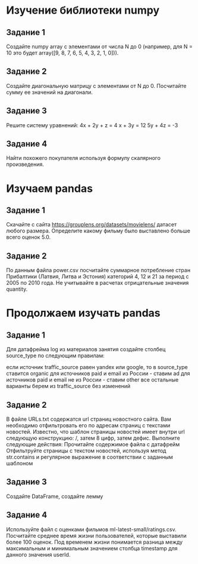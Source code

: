 # Изучение библиотеки numpy

## Задание 1 
Создайте numpy array с элементами от числа N до 0 (например, для N = 10 это будет array([9, 8, 7, 6, 5, 4, 3, 2, 1, 0])).

## Задание 2
Создайте диагональную матрицу с элементами от N до 0. Посчитайте сумму ее значений на диагонали.

## Задание 3
Решите систему уравнений:
4x + 2y + z = 4
x + 3y = 12
5y + 4z = -3

## Задание 4
Найти похожего покупателя используя формулу скалярного произведения. 

# Изучаем pandas

## Задание 1
Скачайте с сайта https://grouplens.org/datasets/movielens/ датасет любого размера. Определите какому фильму было выставлено больше всего оценок 5.0.

## Задание 2
По данным файла power.csv посчитайте суммарное потребление стран Прибалтики (Латвия, Литва и Эстония) категорий 4, 12 и 21 за период с 2005 по 2010 года. Не учитывайте в расчетах отрицательные значения quantity.

# Продолжаем изучать pandas

## Задание 1
Для датафрейма log из материалов занятия создайте столбец source_type по следующим правилам:

если источник traffic_source равен yandex или google, то в source_type ставится organic
для источников paid и email из России - ставим ad
для источников paid и email не из России - ставим other
все остальные варианты берем из traffic_source без изменений
​
## Задание 2
В файле URLs.txt содержатся url страниц новостного сайта. Вам необходимо отфильтровать его по адресам страниц с текстами новостей. Известно, что шаблон страницы новостей имеет внутри url следующую конструкцию: /, затем 8 цифр, затем дефис. Выполните следующие действия:
Прочитайте содержимое файла с датафрейм
Отфильтруйте страницы с текстом новостей, используя метод str.contains и регулярное выражение в соответствии с заданным шаблоном

## Задание 3 
Создайте DataFrame, создайте лемму  

## Задание 4
Используйте файл с оценками фильмов ml-latest-small/ratings.csv. Посчитайте среднее время жизни пользователей, которые выставили более 100 оценок. Под временем жизни понимается разница между максимальным и минимальным значением столбца timestamp для данного значения userId.
​